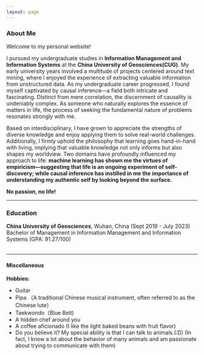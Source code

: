 ```yaml
---
layout: page
---
```


### About Me

Welcome to my personal website!

I pursued my undergraduate studies in **Information Management and Information Systems** at the **China University of Geosciences(CUG)**. My early university years involved a multitude of projects centered around text mining, where I enjoyed the experience of extracting valuable information from unstructured data. As my undergraduate career progressed, I found myself captivated by causal inference—a field both intricate and fascinating. Distinct from mere correlation, the discernment of causality is undeniably complex. As someone who naturally explores the essence of matters in life, the process of seeking the fundamental nature of problems resonates strongly with me.

Based on interdisciplinary, I have grown to appreciate the strengths of diverse knowledge and enjoy applying them to solve real-world challenges. Additionally, I firmly uphold the philosophy that learning goes hand-in-hand with living, implying that valuable knowledge not only informs but also shapes my worldview. Two domains have profoundly influenced my approach to life: **machine learning has shown me the virtues of empiricism—suggesting that life is an ongoing experiment of self-discovery; while causal inference has instilled in me the importance of understanding my authentic self by looking beyond the surface.**

**No passion, no life!**

---

### Education
**China University of Geosciences**, Wuhan, China (Sept 2019 - July 2023)<br>
Bachelor of Management in Information Management and Information Systems (GPA: 91.27/100)<br>
<br>

---

#### Miscellaneous
**Hobbies:**
- Guitar
- Pipa （A traditional Chinese musical instrument, often referred to as the Chinese lute）
- Taekwondo（Blue Belt)
- A hidden chef around you
- A coffee aficionado (I like the light baked beans with fruit flavor)
- Do you believe it? My special ability is that I can talk to animals.(:D) (In fact, I know a lot about the behavior of many animals and am passionate about trying to communicate with them)
